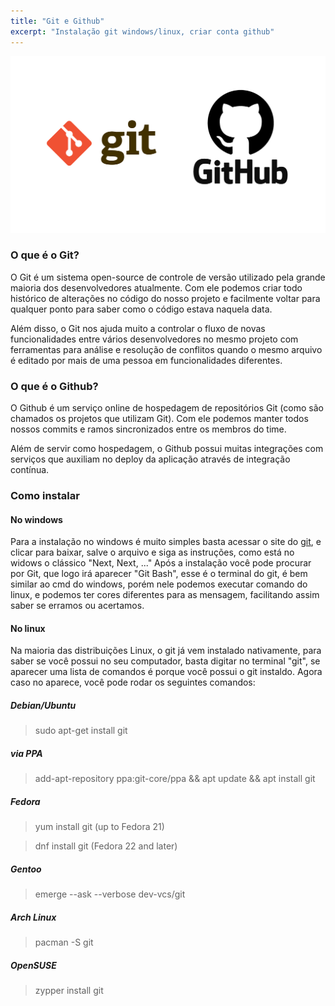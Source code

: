 ```yaml
---
title: "Git e Github"
excerpt: "Instalação git windows/linux, criar conta github"
---
```

![git](https://raw.githubusercontent.com/JSVale/jsvale/main/_posts/images/gitgithub.png)
### O que é o Git?

O Git é um sistema open-source de controle de versão utilizado pela grande maioria dos desenvolvedores atualmente. Com ele podemos criar todo histórico de alterações no código do nosso projeto e facilmente voltar para qualquer ponto para saber como o código estava naquela data.

Além disso, o Git nos ajuda muito a controlar o fluxo de novas funcionalidades entre vários desenvolvedores no mesmo projeto com ferramentas para análise e resolução de conflitos quando o mesmo arquivo é editado por mais de uma pessoa em funcionalidades diferentes.


### O que é o Github?

O Github é um serviço online de hospedagem de repositórios Git (como são chamados os projetos que utilizam Git). Com ele podemos manter todos nossos commits e ramos sincronizados entre os membros do time.

Além de servir como hospedagem, o Github possui muitas integrações com serviços que auxiliam no deploy da aplicação através de integração contínua.

### Como instalar

#### No windows

Para a instalação no windows é muito simples basta acessar o site do [git](https://git-scm.com/), e clicar para baixar, salve o arquivo e siga as instruções, como está no widows o clássico "Next, Next, ..."
Após a instalação você pode procurar por Git, que logo irá aparecer "Git Bash", esse é o terminal do git, é bem similar ao cmd do windows, porém nele podemos executar comando do linux, e podemos ter cores diferentes para as mensagem, facilitando assim saber se erramos ou acertamos.

#### No linux

Na maioria das distribuições Linux, o git já vem instalado nativamente, para saber se você possui no seu computador, basta digitar no terminal "git", se aparecer uma lista de comandos é porque você possui o git instaldo. Agora caso no aparece, você pode rodar os seguintes comandos:

##### Debian/Ubuntu
> sudo apt-get install git

##### via PPA

> add-apt-repository ppa:git-core/ppa && apt update && apt install git

##### Fedora

> yum install git (up to Fedora 21)

> dnf install git (Fedora 22 and later)

##### Gentoo

> emerge --ask --verbose dev-vcs/git

##### Arch Linux

> pacman -S git

##### OpenSUSE

> zypper install git
